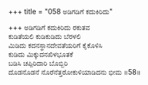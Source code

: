 +++
title = "058 ಅಡಿಗಡಿಗೆ ಕದುಕಿರಿದು"

+++
ಅಡಿಗಡಿಗೆ ಕದುಕಿರಿದು ರಕುತವ  
ಕುಡಿತೆಯಲಿ ಕುಡಿಕುಡಿದು ಬೆರಳಲಿ  
ಮಿಡಿದು ಕದನಸ್ಥಾನದೇವತೆಯರಿಗೆ ಕೈಕೊಳಿಸಿ  
ಕುಡಿದು ಮಿಕ್ಕುದನಖಿಳಭೂತಕೆ  
ಬಡಿಸಿ ಚಪ್ಪಿರಿದಾರಿ ಬೊಬ್ಬಿರಿ  
ದೊಡನೊಡನೆ ನೊರೆನೆತ್ತರೋಕುಳಿಯಾಡಿದನು ಭೀಮ      ॥58॥